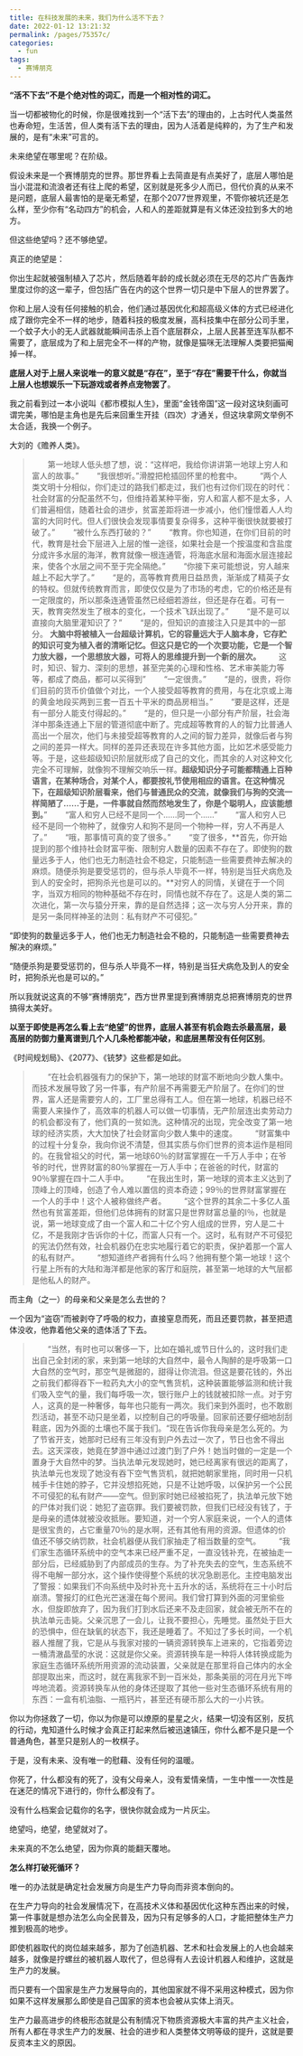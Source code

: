 ```yaml
---
title: 在科技发展的未来，我们为什么活不下去？
date: 2022-01-12 13:21:32
permalink: /pages/75357c/
categories:
  - fun
tags:
  - 赛博朋克
---
```



**“活不下去”不是个绝对性的词汇，而是一个相对性的词汇。**

当一切都被物化的时候，你是很难找到一个“活下去”的理由的，上古时代人类虽然也寿命短，生活苦，但人类有活下去的理由，因为人活着是纯粹的，为了生产和发展的，是有“未来”可言的。

未来绝望在哪里呢？在阶级。

假设未来是一个赛博朋克的世界。那世界看上去简直是有点美好了，底层人哪怕是当小混混和流浪者还有往上爬的希望，区别就是死多少人而已，但代价真的从来不是问题，底层人最害怕的是毫无希望，在那个2077世界观里，不管你被坑还是怎么样，至少你有“名动四方”的机会，人和人的差距就算是有义体还没拉到多大的地方。

但这些绝望吗？还不够绝望。

真正的绝望是：

你出生起就被强制植入了芯片，然后随着年龄的成长就必须在无尽的芯片广告轰炸里度过你的这一辈子，但包括广告在内的这个世界一切只是中下层人的世界罢了。

你和上层人没有任何接触的机会，他们通过基因优化和超高级义体的方式已经进化成了跟你完全不一样的地步，随着科技的极度发展，高科技集中在部分公司手里，一个蚊子大小的无人武器就能瞬间击杀上百个底层群众，上层人民甚至连军队都不需要了，底层成为了和上层完全不一样的产物，就像是猫咪无法理解人类要把猫阉掉一样。

**底层人对于上层人来说唯一的意义就是“存在”，至于“存在”需要干什么，你就当上层人也想娱乐一下玩游戏或者养点宠物罢了**。

我之前看到过一本小说叫《都市模拟人生》，里面“金钱帝国”这一段对这块刻画可谓完美，哪怕是主角也是先后来回重生开挂（四次）才通关，但这块拿网文举例不太合适，我换一个例子。

大刘的《赡养人类》。

> 　　第一地球人低头想了想，说：“这样吧，我给你讲讲第一地球上穷人和富人的故事。”
> 　　“我很想听。”滑膛把枪插回怀里的枪套中。
> 　　“两个人类文明十分相似，你们走过的路我们都走过，我们也有过你们现在的时代：社会财富的分配虽然不匀，但维持着某种平衡，穷人和富人都不是太多，人们普遍相信，随着社会的进步，贫富差距将进一步减小，他们憧憬着人人均富的大同时代。但人们很快会发现事情要复杂得多，这种平衡很快就要被打破了。”
> 　　“被什么东西打破的？”
> 　　“教育。你也知道，在你们目前的时代，教育是社会下层进入上层的惟一途径，如果社会是一个按温度和含盐度分成许多水层的海洋，教育就像一根连通管，将海底水层和海面水层连接起来，使各个水层之间不至于完全隔绝。”
> 　　“你接下来可能想说，穷人越来越上不起大学了。”
> 　　“是的，高等教育费用日益昂贵，渐渐成了精英子女的特权。但就传统教育而言，即使仅仅是为了市场的考虑，它的价格还是有一定限度的，所以那条连通管虽然已经细若游丝，但还是存在着。可有一天，教育突然发生了根本的变化，一个技术飞跃出现了。”
> 　　“是不是可以直接向大脑里灌知识了？”
> 　　“是的，但知识的直接注入只是其中的一部分。
> **大脑中将被植入一台超级计算机，它的容量远大于人脑本身，它存贮的知识可变为植入者的清晰记忆。但这只是它的一个次要功能，它是一个智力放大器，一个思想放大器，可将人的思维提升到一个新的层次。**
> 　　这时，知识、智力、深刻的思想，甚至完美的心理和性格、艺术审美能力等等，都成了商品，都可以买得到”
> 　　“一定很贵。”
> 　　“是的，很贵，将你们目前的货币价值做个对比，一个人接受超等教育的费用，与在北京或上海的黄金地段买两到三套一百五十平米的商品房相当。”
> 　　“要是这样，还是有一部分人能支付得起的。”
> 　　“是的，但只是一小部分有产阶层，社会海洋中那条连通上下层的管道彻底中断了。完成超等教育的人的智力比普通人高出一个层次，他们与未接受超等教育的人之间的智力差异，就像后者与狗之间的差异一样大。同样的差异还表现在许多其他方面，比如艺术感受能力等。于是，这些超级知识阶层就形成了自己的文化，而其余的人对这种文化完全不可理解，就像狗不理解交响乐一样。**超级知识分子可能都精通上百种语言，在某种场合，对某个人，都要按礼节使用相应的语言。在这种情况下，在超级知识阶层看来，他们与普通民众的交流，就像我们与狗的交流一样简陋了……于是，一件事就自然而然地发生了，你是个聪明人，应该能想到。**”
> 　　“富人和穷人已经不是同一个……同一个……”
> 　　“富人和穷人已经不是同一个物种了，就像穷人和狗不是同一个物种一样，穷人不再是人了。”
> 　　“哦，那事情可真的变了很多。”
> 　　“变了很多，**首先，你开始提到的那个维持社会财富平衡、限制穷人数量的因素不存在了。即使狗的数量远多于人，他们也无力制造社会不稳定，只能制造一些需要费神去解决的麻烦。随便杀狗是要受惩罚的，但与杀人毕竟不一样，特别是当狂犬病危及到人的安全时，把狗杀光也是可以的。**对穷人的同情，关键在于一个同字，当双方相同的物种基础不存在时，同情也就不存在了。这是人类的第二次进化，第一次与猿分开来，靠的是自然选择；这一次与穷人分开来，靠的是另一条同样神圣的法则：私有财产不可侵犯。”

“即使狗的数量远多于人，他们也无力制造社会不稳的，只能制造一些需要费神去解决的麻烦。”

“随便杀狗是要受惩罚的，但与杀人毕竟不一样，特别是当狂犬病危及到人的安全时，把狗杀光也是可以的。”

所以我就说这真的不够“赛博朋克”，西方世界里提到赛博朋克总把赛博朋克的世界搞得太美好。

**以至于即使是再怎么看上去“绝望”的世界，底层人甚至有机会跑去杀最高层，最高层的防御力量离谱到几个人几条枪都能冲破，和底层黑帮没有任何区别**。

《时间规划局》、《2077》、《铳梦》这些都是如此。

> 　　“在社会机器强有力的保护下，第一地球的财富不断地向少数人集中。而技术发展导致了另一件事，有产阶层不再需要无产阶层了。在你们的世界，富人还是需要穷人的，工厂里总得有工人。但在第一地球，机器已经不需要人来操作了，高效率的机器人可以做一切事情，无产阶层连出卖劳动力的机会都没有了，他们真的一贫如洗。这种情况的出现，完全改变了第一地球的经济实质，大大加快了社会财富向少数人集中的速度。
> 　　“财富集中的过程十分复杂，我向你说不清楚，但其实质与你们世界的资本运作是相同的。在我曾祖父的时代，第一地球60％的财富掌握在一千万人手中；在爷爷的时代，世界财富的80％掌握在一万人手中；在爸爸的时代，财富的90％掌握在四十二人手中。
> 　　“在我出生时，第一地球的资本主义达到了顶峰上的顶峰，创造了令人难以置信的资本奇迹；99％的世界财富掌握在一个人的手中！这个人被称做终产者。
> 　　“这个世界的其余二十多亿人虽然也有贫富差距，但他们总体拥有的财富只是世界财富总量的l％，也就是说，第一地球变成了由一个富人和二十亿个穷人组成的世界，穷人是二十亿，不是我刚才告诉你的十亿，而富人只有一个。这时，私有财产不可侵犯的宪法仍然有效，社会机器仍在忠实地履行着它的职责，保护着那一个富人的私有财产。
> 　　“想知道终产者拥有什么吗？他拥有整个第一地球！这个行星上所有的大陆和海洋都是他家的客厅和庭院，甚至第一地球的大气层都是他私人的财产。

而主角（之一）的母亲和父亲是怎么去世的？

一个因为“盗窃”而被剥夺了呼吸的权力，直接窒息而死，而且还要罚款，甚至把遗体没收，他靠着他父亲的遗体活了下去。

> 　　“当然，有时也可以奢侈一下，比如在婚礼或节日什么的，这时我们走出自己全封闭的家，来到第一地球的大自然中，最令人陶醉的是呼吸第一口大自然的空气时，那空气是微甜的，甜得让你流泪。但这是要花钱的，外出之前我们都得吞下一粒药丸大小的空气售货机，这种装置能够监测和统计我们吸入空气的量，我们每呼吸一次，银行账户上的钱就被扣除一点。对于穷人，这真的是一种奢侈，每年也只能有一两次。我们来到外面时，也不敢剧烈活动，甚至不动只是坐着，以控制自己的呼吸量。回家前还要仔细地刮刮鞋底，因为外面的土壤也不属于我们。“现在告诉你我母亲是怎么死的。为了节省开支，她那时已经有三年没有到户外去过一次了，节日也舍不得出去。这天深夜，她竟在梦游中通过过渡门到了户外！她当时做的一定是一个置身于大自然中的梦。当执法单元发现她时，她已经离家有很远的距离了，执法单元也发现了她没有吞下空气售货机，就把她朝家里拖，同时用一只机械手卡住她的脖子，它并没想掐死她，只是不让她呼吸，以保护另一个公民不可侵犯的私有财产——空气。但到家时她已经被掐死了，执法单元放下她的尸体对我们说：她犯了盗窃罪。我们要被罚款，但我们已经没有钱了，于是母亲的遗体就被没收抵账。要知道，对一个穷人家庭来说，一个人的遗体是很宝贵的，占它重量70％的是水啊，还有其他有用的资源。但遗体的价值还不够交纳罚款，社会机器便从我们家抽走了相当数量的空气。
> 　　“我们家生态循环系统中的空气本来已经严重不足，一直没钱补充，在被抽走一部分后，已经威胁到了内部成员的生存。为了补充失去的空气，生态系统不得不电解一部分水，这个操作使得整个系统的状况急剧恶化。主控电脑发出了警报：如果我们不向系统中及时补充十五升水的话，系统将在三十小时后崩溃。警报灯的红色光芒迷漫在每个房间。我们曾打算到外面的河里偷些水，但旋即放弃了，因为我们打到水后还来不及走回家，就会被无所不在的执法单元击毙。父亲沉思了一会儿，让我不要担心，先睡觉。虽然处于巨大的恐惧中，但在缺氧的状态下，我还是睡着了。不知过了多长时间，一个机器人推醒了我，它是从与我家对接的一辆资源转换车上进来的，它指着旁边一桶清澈晶莹的水说：这就是你父亲。资源转换车是一种将人体转换成能为家庭生态循环系统所用资源的流动装置，父亲就是在那里将自己体内的水全部提取出来，而这时，就在离我家不到一百米处，那条美丽的河在月光下哗哗地流着。资源转换车从他的身体还提取了其他一些对生态循环系统有用的东西：一盒有机油脂、一瓶钙片，甚至还有硬币那么大的一小片铁。



你以为你拯救了一切，你以为你是可以燎原的星星之火，结果一切没有区别，反抗的行动，鬼知道什么时候才会真正打起来然后被迅速镇压，你什么都不是只是一个普通角色，甚至只是别人的一枚棋子。

于是，没有未来、没有唯一的慰藉、没有任何的温暖。

你死了，什么都没有的死了，没有父母亲人，没有爱情亲情，一生中惟一一次性是在迷茫的情况下进行的，你什么都没有了。

没有什么档案会记载你的名字，很快你就会成为一片灰尘。

绝望吗，绝望，绝望就对了。

未来真的不怎么绝望，因为你真的能翻天覆地。

**怎么样打破死循环？**

唯一的办法就是确定社会发展方向是生产力导向而非资本倒向的。

在生产力导向的社会发展情况下，在高技术义体和基因优化这种东西出来的时候，第一件事就是想办法怎么向全民普及，因为只有足够多的人口，才能把整体生产力推到极高的地步。

即使机器取代的岗位越来越多，那为了创造机器、艺术和社会发展上的人也会越来越多，就像是拧螺丝的被机器人取代了，但总得有人去设计机器人和维护，这就是生产力的发展。

而只要有一个国家是生产力发展导向的，其他国家就不得不采用这种模式，因为你如果不这样发展那么即使是自己国家的资本也会被从实体上消灭。

生产力最高进步的终极形态就是公有制情况下物质资源极大丰富的共产主义社会，所有人都在寻求生产力的发展、社会的进步和人类整体文明等级的提升，这就是要反资本主义的原因。


